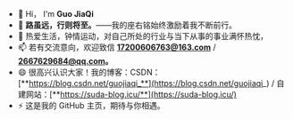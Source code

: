 - 👋 Hi， I'm **Guo JiaQi**
- 👀 **路虽远，行则将至。**——我的座右铭始终激励着我不断前行。
- 💞️ 热爱生活，钟情运动，对自己所处的行业与当下从事的事业满怀热忱，
- 📫 若有交流意向，欢迎致信 **17200606763@163.com** / **2667629684@qq.com。**
- 😄 很高兴认识大家！我的博客：CSDN：[**https://blog.csdn.net/guojiaqi_**](https://blog.csdn.net/guojiaqi_)  /  自建网站：[**https://suda-blog.icu/**](https://suda-blog.icu/)
- ⚡ 这是我的 GitHub 主页，期待与你相遇。
